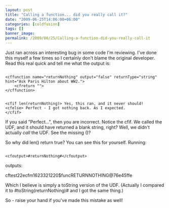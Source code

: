 ```yaml
---
layout: post
title: "Calling a function... did you really call it?"
date: "2009-06-25T14:06:00+06:00"
categories: [coldfusion]
tags: []
banner_image: 
permalink: /2009/06/25/Calling-a-function-did-you-really-call-it
---
```


Just ran across an interesting bug in some code I'm reviewing. I've done this myself a few times so I certainly don't blame the original developer. Read this real quick and tell me what the output is:
<!--more-->
<code>
&lt;cffunction name="returnNothing" output="false" returnType="string" hint="Ask Paris Hilton about WW2."&gt;
	&lt;cfreturn ""&gt;
&lt;/cffunction&gt;

&lt;cfif len(returnNothing)&gt;
	Yes, this ran, and it never should!
&lt;cfelse&gt;
	Perfect - I got nothing back. As I expected.
&lt;/cfif&gt;
</code>

If you said "Perfect...", then you are incorrect. Notice the cfif. We called the UDF, and it should have returned a blank string, right? Well, we didn't actually <i>call</i> the UDF. See the missing ()?

So why did len() return true? You can see this for yourself. Running:

<code>
&lt;cfoutput&gt;#returnNothing#&lt;/cfoutput&gt;
</code>

outputs:

cftest22ecfm1623321220$funcRETURNNOTHING@76e45ffe

Which I believe is simply a toString version of the UDF. (Actually I compared it to #toString(returnNothing)# and I got the same thing.) 

So - raise your hand if you've made this mistake as well!